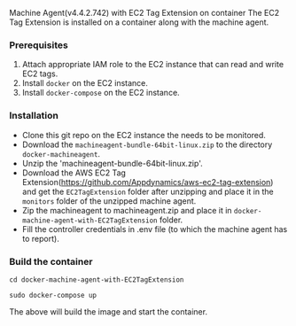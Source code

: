 
Machine Agent(v4.4.2.742) with EC2 Tag Extension on container
The EC2 Tag Extension is installed on a container along with the machine agent.

### Prerequisites
1. Attach appropriate IAM role to the EC2 instance that can read and write EC2 tags. 
1. Install `docker` on the EC2 instance.
2. Install `docker-compose` on the EC2 instance.

### Installation
* Clone this git repo on the EC2 instance the needs to be monitored.
* Download the `machineagent-bundle-64bit-linux.zip` to the directory `docker-machineagent`.
* Unzip the 'machineagent-bundle-64bit-linux.zip'.
* Download the AWS EC2 Tag Extension(https://github.com/Appdynamics/aws-ec2-tag-extension) and get the `EC2TagExtension` folder after unzipping and place it in the `monitors` folder of the unzipped machine agent.
* Zip the machineagent to machineagent.zip and place it in `docker-machine-agent-with-EC2TagExtension` folder. 
* Fill the controller credentials in .env file (to which the machine agent has to report).

### Build the container

```
cd docker-machine-agent-with-EC2TagExtension

sudo docker-compose up

```
The above will build the image and start the container. 

